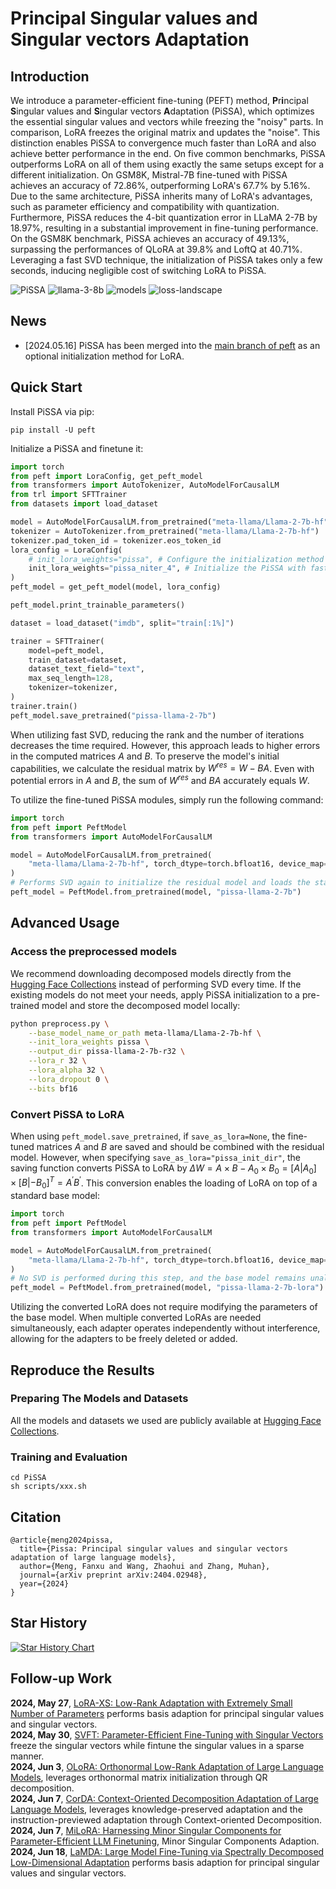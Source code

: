 # **P**r**i**ncipal **S**ingular values and **S**ingular vectors **A**daptation

## Introduction
We introduce a parameter-efficient fine-tuning (PEFT) method, **P**r**i**ncipal **S**ingular values and **S**ingular vectors **A**daptation (PiSSA), which optimizes the essential singular values and vectors while freezing the "noisy" parts. In comparison, LoRA freezes the original matrix and updates the "noise". This distinction enables PiSSA to convergence much faster than LoRA and also achieve better performance in the end. On five common benchmarks, PiSSA outperforms LoRA on all of them using exactly the same setups except for a different initialization. On GSM8K, Mistral-7B fine-tuned with PiSSA achieves an accuracy of 72.86\%, outperforming LoRA's 67.7\% by 5.16\%.
Due to the same architecture, PiSSA inherits many of LoRA's advantages, such as parameter efficiency and compatibility with quantization. 
Furthermore, PiSSA reduces the 4-bit quantization error in LLaMA 2-7B by 18.97\%, resulting in a substantial improvement in fine-tuning performance. On the GSM8K benchmark, PiSSA achieves an accuracy of 49.13\%, surpassing the performances of QLoRA at 39.8\% and LoftQ at 40.71\%.
Leveraging a fast SVD technique, the initialization of PiSSA takes only a few seconds, inducing negligible cost of switching LoRA to PiSSA.

![PiSSA](./assets/full-lora-pissa.png)
![llama-3-8b](./assets/llama3.png)
![models](./assets/models.png)
![loss-landscape](./assets/loss_landscape.gif)
## News
- [2024.05.16] PiSSA has been merged into the [main branch of peft](https://github.com/huggingface/peft) as an optional initialization method for LoRA.

## Quick Start

Install PiSSA via pip:
```
pip install -U peft
```
Initialize a PiSSA and finetune it:
```python
import torch
from peft import LoraConfig, get_peft_model
from transformers import AutoTokenizer, AutoModelForCausalLM
from trl import SFTTrainer
from datasets import load_dataset

model = AutoModelForCausalLM.from_pretrained("meta-llama/Llama-2-7b-hf", torch_dtype=torch.bfloat16, device_map="auto")
tokenizer = AutoTokenizer.from_pretrained("meta-llama/Llama-2-7b-hf")
tokenizer.pad_token_id = tokenizer.eos_token_id
lora_config = LoraConfig(
    # init_lora_weights="pissa", # Configure the initialization method to "pissa", which may take several minutes to execute SVD on the pre-trained model.
    init_lora_weights="pissa_niter_4", # Initialize the PiSSA with fast SVD, which completes in just a few seconds.
)
peft_model = get_peft_model(model, lora_config)

peft_model.print_trainable_parameters()

dataset = load_dataset("imdb", split="train[:1%]")

trainer = SFTTrainer(
    model=peft_model,
    train_dataset=dataset,
    dataset_text_field="text",
    max_seq_length=128,
    tokenizer=tokenizer,
)
trainer.train()
peft_model.save_pretrained("pissa-llama-2-7b")
```
When utilizing fast SVD, reducing the rank and the number of iterations decreases the time required. However, this approach leads to higher errors in the computed matrices $A$ and $B$. To preserve the model's initial capabilities, we calculate the residual matrix by $W^{res} = W - BA$. Even with potential errors in $A$ and $B$, the sum of $W^{res}$ and $BA$ accurately equals $W$.


To utilize the fine-tuned PiSSA modules, simply run the following command:
```python
import torch
from peft import PeftModel
from transformers import AutoModelForCausalLM

model = AutoModelForCausalLM.from_pretrained(
    "meta-llama/Llama-2-7b-hf", torch_dtype=torch.bfloat16, device_map="auto"
)
# Performs SVD again to initialize the residual model and loads the state_dict of the fine-tuned PiSSA modules.
peft_model = PeftModel.from_pretrained(model, "pissa-llama-2-7b")
```

## Advanced Usage

### Access the preprocessed models
We recommend downloading decomposed models directly from the [Hugging Face Collections](https://huggingface.co/collections/fxmeng) instead of performing SVD every time.
If the existing models do not meet your needs, apply PiSSA initialization to a pre-trained model and store the decomposed model locally:
```bash
python preprocess.py \
    --base_model_name_or_path meta-llama/Llama-2-7b-hf \
    --init_lora_weights pissa \
    --output_dir pissa-llama-2-7b-r32 \
    --lora_r 32 \
    --lora_alpha 32 \
    --lora_dropout 0 \
    --bits bf16
```

### Convert PiSSA to LoRA
When using `peft_model.save_pretrained`, if `save_as_lora=None`, the fine-tuned matrices $A$ and $B$ are saved and should be combined with the residual model. However, when specifying `save_as_lora="pissa_init_dir"`, the saving function converts PiSSA to LoRA by $\Delta W = A \times B - A_0 \times B_0 =  [A | A_0] \times [B | -B_0]^T=A^{'}B^{'}$. This conversion enables the loading of LoRA on top of a standard base model:

```python
import torch
from peft import PeftModel
from transformers import AutoModelForCausalLM

model = AutoModelForCausalLM.from_pretrained(
    "meta-llama/Llama-2-7b-hf", torch_dtype=torch.bfloat16, device_map="auto"
)
# No SVD is performed during this step, and the base model remains unaltered.
peft_model = PeftModel.from_pretrained(model, "pissa-llama-2-7b-lora")
```
Utilizing the converted LoRA does not require modifying the parameters of the base model. When multiple converted LoRAs are needed simultaneously, each adapter operates independently without interference, allowing for the adapters to be freely deleted or added.


## Reproduce the Results
### Preparing The Models and Datasets
All the models and datasets we used are publicly available at [Hugging Face Collections](https://huggingface.co/collections/fxmeng).
### Training and Evaluation
```
cd PiSSA
sh scripts/xxx.sh
```
## Citation
```
@article{meng2024pissa,
  title={Pissa: Principal singular values and singular vectors adaptation of large language models},
  author={Meng, Fanxu and Wang, Zhaohui and Zhang, Muhan},
  journal={arXiv preprint arXiv:2404.02948},
  year={2024}
}
```

## Star History

[![Star History Chart](https://api.star-history.com/svg?repos=GraphPKU/PiSSA&type=Date)](https://star-history.com/#GraphPKU/PiSSA&Date)

## Follow-up Work
**2024, May 27**, [LoRA-XS: Low-Rank Adaptation with Extremely Small Number of Parameters](https://arxiv.org/abs/2405.17604) performs basis adaption for principal singular values and singular vectors.  
**2024, May 30**, [SVFT: Parameter-Efficient Fine-Tuning with Singular Vectors](https://arxiv.org/abs/2405.19597) freeze the singular vectors while fintune the singular values in a sparse manner.  
**2024, Jun 3**, [OLoRA: Orthonormal Low-Rank Adaptation of Large Language Models](https://arxiv.org/abs/2406.01775), leverages orthonormal matrix initialization through QR decomposition.  
**2024, Jun 7**, [CorDA: Context-Oriented Decomposition Adaptation of Large Language Models](https://arxiv.org/abs/2406.05223), leverages knowledge-preserved adaptation and the instruction-previewed adaptation through Context-oriented Decomposition.  
**2024, Jun 7**, [MiLoRA: Harnessing Minor Singular Components for Parameter-Efficient LLM Finetuning](https://arxiv.org/abs/2406.09044), Minor Singular Components Adaption.  
**2024, Jun 18**, [LaMDA: Large Model Fine-Tuning via Spectrally Decomposed Low-Dimensional Adaptation](https://arxiv.org/abs/2406.12832) performs basis adaption for principal singular values and singular vectors.
